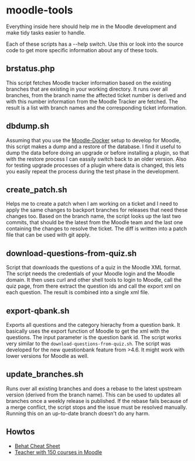 # moodle-tools

Everything inside here should help me in the Moodle development and make tidy tasks easier
to handle.

Each of these scripts has a --help switch. Use this or look into the source code to get
more specific information about any of these tools.

## brstatus.php

This script fetches Moodle tracker information based on the existing branches that are existing
in your working directory. It runs over all branches, from the branch name the affected ticket
number is derived and with this number information from the Moodle Tracker are fetched. The
result is a list with branch names and the corresponding ticket information.

## dbdump.sh

Assuming that you use the [Moodle-Docker](https://github.com/moodlehq/moodle-docker) setup to
develop for Moodle, this script makes a dump and a restore of the database. I find it useful
to dump the data before doing an upgrade or before installing a plugin, so that with the
restore process I can eassily switch back to an older version. Also for testing upgrade
processes of a plugin where data is changed, this lets you easily repeat the process during
the test phase in the development.

## create_patch.sh

Helps me to create a patch when I am working on a ticket and I need to apply the same changes
to backport branches for releases that need these changes too. Based on the branch name,
the script looks up the last two commits, that should be the latest from the Moodle team
and the last one containing the changes to resolve the ticket. The diff is written into
a patch file that can be used with git apply.

## download-questions-from-quiz.sh

Script that downloads the questions of a quiz in the Moodle XML format. The script needs
the credentials of your Moodle login and the Moodle domain. It then uses curl and other
shell tools to login to Moodle, call the quiz page, from there extract the question ids
and call the export xml on each question. The result is combined into a single xml file.

## export-qbank.sh

Exports all questions and the category hierachy from a question bank. It basically uses
the export function of Moodle to get the xml with the questions. The input parameter is
the question bank id. The script works very similar to the `download-questions-from-quiz.sh`.
The script was developed for the new questionbank feature from >4.6. It might work with
lower versions for Moodle as well.

## update_branches.sh

Runs over all existing branches and does a rebase to the latest upstream version (derived
from the branch name). This can be used to updates all branches once a weekly release is
published. If the rebase fails because of a merge conflict, the script stops and the
issue must be resolved manually. Running this on an up-to-date branch doesn't do any harm.

## Howtos

* [Behat Cheat Sheet](behat.md)
* [Teacher with 150 courses in Moodle](teacher-with-150-courses.md) 